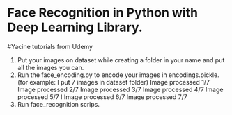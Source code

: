 # Face Recognition in Python with Deep Learning Library.
#Yacine tutorials from Udemy

1. Put your images on dataset while creating a folder in your name and put all the images you can.
2. Run the face_encoding.py to encode your images in encodings.pickle.
    (for example: I put 7 images in dataset folder)
    Image processed 1/7
    Image processed 2/7
    Image processed 3/7
    Image processed 4/7
    Image processed 5/7
I   Image processed 6/7
    Image processed 7/7
3. Run face_recognition scrips.